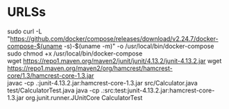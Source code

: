# URLSs 

sudo curl -L "https://github.com/docker/compose/releases/download/v2.24.7/docker-compose-$(uname -s)-$(uname -m)" -o /usr/local/bin/docker-compose  
sudo chmod +x /usr/local/bin/docker-compose  
wget https://repo1.maven.org/maven2/junit/junit/4.13.2/junit-4.13.2.jar 
wget https://repo1.maven.org/maven2/org/hamcrest/hamcrest-core/1.3/hamcrest-core-1.3.jar  
javac -cp .:junit-4.13.2.jar:hamcrest-core-1.3.jar src/Calculator.java test/CalculatorTest.java
java -cp .:src:test:junit-4.13.2.jar:hamcrest-core-1.3.jar org.junit.runner.JUnitCore CalculatorTest
